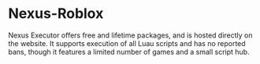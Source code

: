 # Nexus-Roblox
Nexus Executor offers free and lifetime packages, and is hosted directly on the website. It supports execution of all Luau scripts and has no reported bans, though it features a limited number of games and a small script hub.

